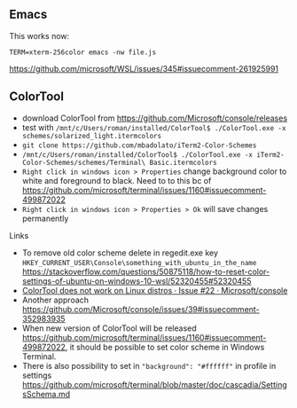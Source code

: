 ## Emacs

This works now:

`TERM=xterm-256color emacs -nw file.js`

https://github.com/microsoft/WSL/issues/345#issuecomment-261925991

## ColorTool

- download ColorTool from https://github.com/Microsoft/console/releases
- test with `/mnt/c/Users/roman/installed/ColorTool$ ./ColorTool.exe -x schemes/solarized_light.itermcolors`
- `git clone https://github.com/mbadolato/iTerm2-Color-Schemes`
- `/mnt/c/Users/roman/installed/ColorTool$ ./ColorTool.exe -x iTerm2-Color-Schemes/schemes/Terminal\ Basic.itermcolors`
- `Right click in windows icon > Properties` change background color to white and foreground to black. Need to to this bc of https://github.com/microsoft/terminal/issues/1160#issuecomment-499872022
- `Right click in windows icon > Properties > Ok` will save changes permanently

Links

- To remove old color scheme delete in regedit.exe key `HKEY_CURRENT_USER\Console\something_with_ubuntu_in_the_name` https://stackoverflow.com/questions/50875118/how-to-reset-color-settings-of-ubuntu-on-windows-10-wsl/52320455#52320455
- [ColorTool does not work on Linux distros · Issue #22 · Microsoft/console](https://github.com/Microsoft/console/issues/22#issuecomment-441668975)
- Another approach https://github.com/Microsoft/console/issues/39#issuecomment-352983935
- When new version of ColorTool will be released https://github.com/microsoft/terminal/issues/1160#issuecomment-499872022, it should be possible to set color scheme in Windows Terminal.
- There is also possibility to set in `"background": "#ffffff"` in profile in settings https://github.com/microsoft/terminal/blob/master/doc/cascadia/SettingsSchema.md
